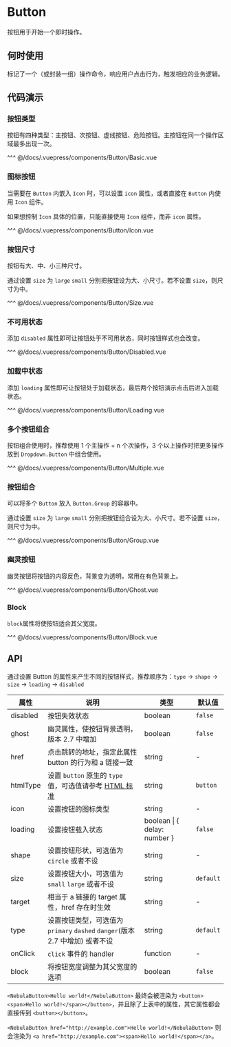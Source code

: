 # Button

按钮用于开始一个即时操作。

## 何时使用

标记了一个（或封装一组）操作命令，响应用户点击行为，触发相应的业务逻辑。

## 代码演示

### 按钮类型

按钮有四种类型：主按钮、次按钮、虚线按钮、危险按钮。主按钮在同一个操作区域最多出现一次。

<Button-Basic/>

^^^ @/docs/.vuepress/components/Button/Basic.vue

### 图标按钮

当需要在 `Button` 内嵌入 `Icon` 时，可以设置 `icon` 属性，或者直接在 `Button` 内使用 `Icon` 组件。

如果想控制 `Icon` 具体的位置，只能直接使用 `Icon` 组件，而非 `icon` 属性。

<Button-Icon/>

^^^ @/docs/.vuepress/components/Button/Icon.vue

### 按钮尺寸

按钮有大、中、小三种尺寸。

通过设置 `size` 为 `large` `small` 分别把按钮设为大、小尺寸。若不设置 `size`，则尺寸为中。

<Button-Size/>

^^^ @/docs/.vuepress/components/Button/Size.vue

### 不可用状态

添加 `disabled` 属性即可让按钮处于不可用状态，同时按钮样式也会改变。

<Button-Disabled/>

^^^ @/docs/.vuepress/components/Button/Disabled.vue

### 加载中状态

添加 `loading` 属性即可让按钮处于加载状态，最后两个按钮演示点击后进入加载状态。

<Button-Loading/>

^^^ @/docs/.vuepress/components/Button/Loading.vue

### 多个按钮组合

按钮组合使用时，推荐使用 1 个主操作 + n 个次操作，3 个以上操作时把更多操作放到 `Dropdown.Button` 中组合使用。

<Button-Multiple/>

^^^ @/docs/.vuepress/components/Button/Multiple.vue

### 按钮组合

可以将多个 `Button` 放入 `Button.Group` 的容器中。

通过设置 `size` 为 `large` `small` 分别把按钮组合设为大、小尺寸。若不设置 `size`，则尺寸为中。

<Button-Group/>

^^^ @/docs/.vuepress/components/Button/Group.vue

### 幽灵按钮

幽灵按钮将按钮的内容反色，背景变为透明，常用在有色背景上。

<Button-Ghost/>

^^^ @/docs/.vuepress/components/Button/Ghost.vue

### Block

`block`属性将使按钮适合其父宽度。

<Button-Block/>

^^^ @/docs/.vuepress/components/Button/Block.vue

## API

通过设置 Button 的属性来产生不同的按钮样式，推荐顺序为：`type` -> `shape` -> `size` -> `loading` -> `disabled`

| 属性     | 说明                                                                                                                                 | 类型                         | 默认值    |
| -------- | ------------------------------------------------------------------------------------------------------------------------------------ | ---------------------------- | --------- |
| disabled | 按钮失效状态                                                                                                                         | boolean                      | `false`   |
| ghost    | 幽灵属性，使按钮背景透明，版本 2.7 中增加                                                                                            | boolean                      | `false`   |
| href     | 点击跳转的地址，指定此属性 button 的行为和 a 链接一致                                                                                | string                       | -         |
| htmlType | 设置 `button` 原生的 `type` 值，可选值请参考 [HTML 标准](https://developer.mozilla.org/en-US/docs/Web/HTML/Element/button#attr-type) | string                       | `button`  |
| icon     | 设置按钮的图标类型                                                                                                                   | string                       | -         |
| loading  | 设置按钮载入状态                                                                                                                     | boolean \| { delay: number } | `false`   |
| shape    | 设置按钮形状，可选值为 `circle` 或者不设                                                                                             | string                       | -         |
| size     | 设置按钮大小，可选值为 `small` `large` 或者不设                                                                                      | string                       | `default` |
| target   | 相当于 a 链接的 target 属性，href 存在时生效                                                                                         | string                       | -         |
| type     | 设置按钮类型，可选值为 `primary` `dashed` `danger`(版本 2.7 中增加) 或者不设                                                         | string                       | `default` |
| onClick  | `click` 事件的 handler                                                                                                               | function                     | -         |
| block    | 将按钮宽度调整为其父宽度的选项                                                                                                       | boolean                      | `false`   |

`<NebulaButton>Hello world!</NebulaButton>` 最终会被渲染为 `<button><span>Hello world!</span></button>`，并且除了上表中的属性，其它属性都会直接传到 `<button></button>`。

`<NebulaButton href="http://example.com">Hello world!</NebulaButton>` 则会渲染为 `<a href="http://example.com"><span>Hello world!</span></a>`。
